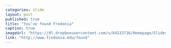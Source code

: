 ```yaml
---
categories: slide
layout: post
published: true
title: "You've found Fredonia"
caption: true
imageUrl: "https://dl.dropboxusercontent.com/u/64133716/Homepage/Slides/change_1500.jpg"
link: "http://www.fredonia.edu/found"
---
```


